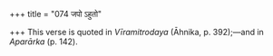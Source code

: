 +++
title = "074 जपो ऽहुतो"

+++
This verse is quoted in *Vīramitrodaya* (Āhnika, p. 392);—and in
*Aparārka* (p. 142).


